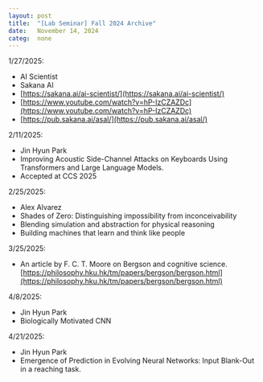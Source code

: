```yaml
---
layout: post
title:  "[Lab Seminar] Fall 2024 Archive"
date:   November 14, 2024
categ:  none
---
```


1/27/2025:
* AI Scientist
* Sakana AI
* [https://sakana.ai/ai-scientist/](https://sakana.ai/ai-scientist/)
* [https://www.youtube.com/watch?v=hP-IzCZAZDc](https://www.youtube.com/watch?v=hP-IzCZAZDc)
* [https://pub.sakana.ai/asal/](https://pub.sakana.ai/asal/)


2/11/2025:
* Jin Hyun Park
* Improving Acoustic Side-Channel Attacks on Keyboards Using Transformers and Large Language Models.
* Accepted at CCS 2025

2/25/2025:
* Alex Alvarez
* Shades of Zero: Distinguishing impossibility from inconceivability
* Blending simulation and abstraction for physical reasoning
* Building machines that learn and think like people

3/25/2025:
* An article by F. C. T. Moore on Bergson and cognitive science. 
[https://philosophy.hku.hk/tm/papers/bergson/bergson.html](https://philosophy.hku.hk/tm/papers/bergson/bergson.html)

4/8/2025:
* Jin Hyun Park
* Biologically Motivated CNN 

4/21/2025:
* Jin Hyun Park
* Emergence of Prediction in Evolving Neural Networks: Input Blank-Out in a reaching task.


